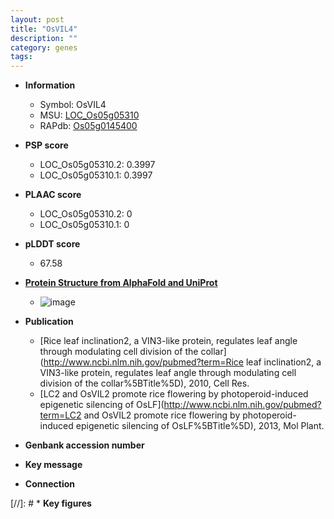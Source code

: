 ```yaml
---
layout: post
title: "OsVIL4"
description: ""
category: genes
tags: 
---
```


* **Information**  
    + Symbol: OsVIL4  
    + MSU: [LOC_Os05g05310](http://rice.plantbiology.msu.edu/cgi-bin/ORF_infopage.cgi?orf=LOC_Os05g05310)  
    + RAPdb: [Os05g0145400](http://rapdb.dna.affrc.go.jp/viewer/gbrowse_details/irgsp1?name=Os05g0145400)  

* **PSP score**  
    + LOC_Os05g05310.2: 0.3997 
    + LOC_Os05g05310.1: 0.3997 

* **PLAAC score**  
    + LOC_Os05g05310.2: 0 
    + LOC_Os05g05310.1: 0 

* **pLDDT score**
    + 67.58

* **[Protein Structure from AlphaFold and UniProt](https://www.uniprot.org/uniprotkb/Q6AUH8/entry#structure)**
    + ![image](https://ricepsp.github.io/images/Q6/AF-Q6AUH8-F1.png)

* **Publication**  
    + [Rice leaf inclination2, a VIN3-like protein, regulates leaf angle through modulating cell division of the collar](http://www.ncbi.nlm.nih.gov/pubmed?term=Rice leaf inclination2, a VIN3-like protein, regulates leaf angle through modulating cell division of the collar%5BTitle%5D), 2010, Cell Res.
    + [LC2 and OsVIL2 promote rice flowering by photoperoid-induced epigenetic silencing of OsLF](http://www.ncbi.nlm.nih.gov/pubmed?term=LC2 and OsVIL2 promote rice flowering by photoperoid-induced epigenetic silencing of OsLF%5BTitle%5D), 2013, Mol Plant.

* **Genbank accession number**  

* **Key message**  

* **Connection**  

[//]: # * **Key figures**  


